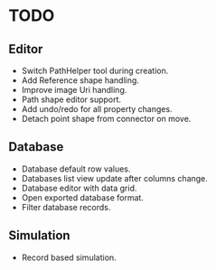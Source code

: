 ﻿# TODO

## Editor

* Switch PathHelper tool during creation.
* Add Reference shape handling.
* Improve image Uri handling.
* Path shape editor support.
* Add undo/redo for all property changes.
* Detach point shape from connector on move.

## Database

* Database default row values.
* Databases list view update after columns change.
* Database editor with data grid.
* Open exported database format.
* Filter database records.

## Simulation

* Record based simulation.
